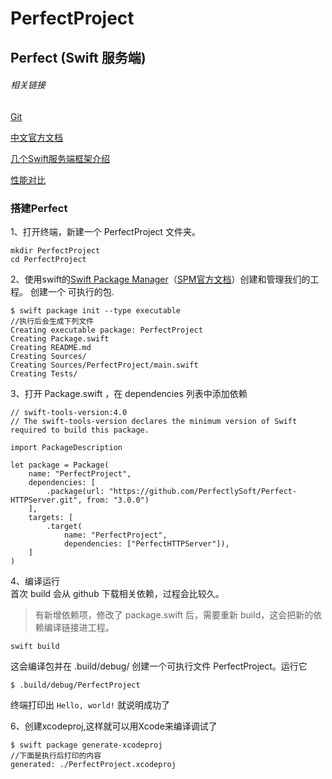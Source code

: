 # PerfectProject

## Perfect (Swift 服务端)

###### 相关链接

[Git](https://github.com/PerfectlySoft/Perfect)
			
[中文官方文档](https://www.perfect.org/docs/index_zh_CN.html)	

[几个Swift服务端框架介绍](http://geek.csdn.net/news/detail/191056) 

[性能对比](https://github.com/xitu/gold-miner/blob/master/TODO/benchmarks-for-the-top-server-side-swift-frameworks-vs-node-js.md)

### 搭建Perfect

1、打开终端，新建一个 PerfectProject 文件夹。    

```
mkdir PerfectProject
cd PerfectProject
```

2、使用swift的[Swift Package Manager](https://www.perfect.org/docs/buildingWithSPM_zh_CN.html)（[SPM官方文档](https://swift.org/package-manager/)）创建和管理我们的工程。
创建一个 可执行的包.
```
$ swift package init --type executable 
//执行后会生成下列文件
Creating executable package: PerfectProject
Creating Package.swift
Creating README.md
Creating Sources/
Creating Sources/PerfectProject/main.swift
Creating Tests/
```

3、打开 Package.swift ，在 dependencies 列表中添加依赖

```
// swift-tools-version:4.0
// The swift-tools-version declares the minimum version of Swift required to build this package.

import PackageDescription

let package = Package(
    name: "PerfectProject",
    dependencies: [
        .package(url: "https://github.com/PerfectlySoft/Perfect-HTTPServer.git", from: "3.0.0")
    ],
    targets: [
        .target(
            name: "PerfectProject",
            dependencies: ["PerfectHTTPServer"]),
    ]
)
```

4、编译运行		
首次 build 会从 github 下载相关依赖，过程会比较久。
> 有新增依赖项，修改了 package.swift 后，需要重新 build，这会把新的依赖编译链接进工程。

```
swift build
```
这会编译包并在 .build/debug/ 创建一个可执行文件 PerfectProject。运行它

```
$ .build/debug/PerfectProject
```
终端打印出 `Hello, world!` 就说明成功了


6、创建xcodeproj,这样就可以用Xcode来编译调试了

```
$ swift package generate-xcodeproj  
//下面是执行后打印的内容
generated: ./PerfectProject.xcodeproj
```






